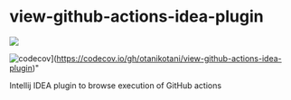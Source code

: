 # view-github-actions-idea-plugin

![](https://github.com/otanikotani/view-github-actions-idea-plugin/workflows/Check/badge.svg)

![codecov](https://codecov.io/gh/otanikotani/view-github-actions-idea-plugin/branch/master/graph/badge.svg)](https://codecov.io/gh/otanikotani/view-github-actions-idea-plugin)"

Intellij IDEA plugin to browse execution of GitHub actions
